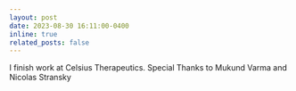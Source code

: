 ```yaml
---
layout: post
date: 2023-08-30 16:11:00-0400
inline: true
related_posts: false
---
```


I finish work at Celsius Therapeutics. Special Thanks to Mukund Varma and Nicolas Stransky